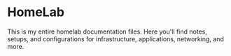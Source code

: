 # HomeLab
This is my entire homelab documentation files. Here you'll find notes, setups, and configurations for infrastructure, applications, networking, and more.
